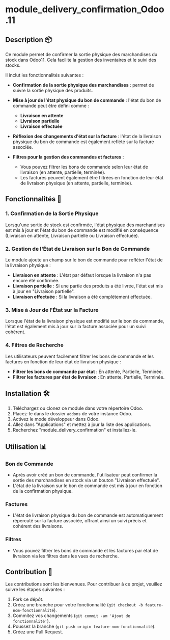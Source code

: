 # module_delivery_confirmation_Odoo.11

## Description 📦

Ce module permet de confirmer la sortie physique des marchandises du stock dans Odoo11. Cela facilite la gestion des inventaires et le suivi des stocks. 

Il inclut les fonctionnalités suivantes :
- **Confirmation de la sortie physique des marchandises** : permet de suivre la sortie physique des produits.
- **Mise à jour de l'état physique du bon de commande** : l'état du bon de commande peut être défini comme :
  - **Livraison en attente**
  - **Livraison partielle**
  - **Livraison effectuée**
  
- **Réflexion des changements d'état sur la facture** : l'état de la livraison physique du bon de commande est également reflété sur la facture associée.

- **Filtres pour la gestion des commandes et factures** : 
  - Vous pouvez filtrer les bons de commande selon leur état de livraison (en attente, partielle, terminée).
  - Les factures peuvent également être filtrées en fonction de leur état de livraison physique (en attente, partielle, terminée).

## Fonctionnalités 🚀

### 1. **Confirmation de la Sortie Physique**
Lorsqu'une sortie de stock est confirmée, l'état physique des marchandises est mis à jour et l'état du bon de commande est modifié en conséquence (Livraison en attente, Livraison partielle ou Livraison effectuée).

### 2. **Gestion de l'État de Livraison sur le Bon de Commande**
Le module ajoute un champ sur le bon de commande pour refléter l'état de la livraison physique :
- **Livraison en attente** : L'état par défaut lorsque la livraison n'a pas encore été confirmée.
- **Livraison partielle** : Si une partie des produits a été livrée, l'état est mis à jour en "Livraison partielle".
- **Livraison effectuée** : Si la livraison a été complètement effectuée.

### 3. **Mise à Jour de l'État sur la Facture**
Lorsque l'état de la livraison physique est modifié sur le bon de commande, l'état est également mis à jour sur la facture associée pour un suivi cohérent.

### 4. **Filtres de Recherche**
Les utilisateurs peuvent facilement filtrer les bons de commande et les factures en fonction de leur état de livraison physique :
- **Filtrer les bons de commande par état** : En attente, Partielle, Terminée.
- **Filtrer les factures par état de livraison** : En attente, Partielle, Terminée.

## Installation 🛠

1. Téléchargez ou clonez ce module dans votre répertoire Odoo.
2. Placez-le dans le dossier `addons` de votre instance Odoo.
3. Activez le mode développeur dans Odoo.
4. Allez dans "Applications" et mettez à jour la liste des applications.
5. Recherchez "module_delivery_confirmation" et installez-le.

## Utilisation 📊

### Bon de Commande
- Après avoir créé un bon de commande, l'utilisateur peut confirmer la sortie des marchandises en stock via un bouton "Livraison effectuée".
- L'état de la livraison sur le bon de commande est mis à jour en fonction de la confirmation physique.

### Factures
- L'état de livraison physique du bon de commande est automatiquement répercuté sur la facture associée, offrant ainsi un suivi précis et cohérent des livraisons.

### Filtres
- Vous pouvez filtrer les bons de commande et les factures par état de livraison via les filtres dans les vues de recherche.

## Contribution 🤝

Les contributions sont les bienvenues. Pour contribuer à ce projet, veuillez suivre les étapes suivantes :
1. Fork ce dépôt.
2. Créez une branche pour votre fonctionnalité (`git checkout -b feature-nom-fonctionnalité`).
3. Commitez vos changements (`git commit -am 'Ajout de fonctionnalité'`).
4. Poussez la branche (`git push origin feature-nom-fonctionnalité`).
5. Créez une Pull Request.

